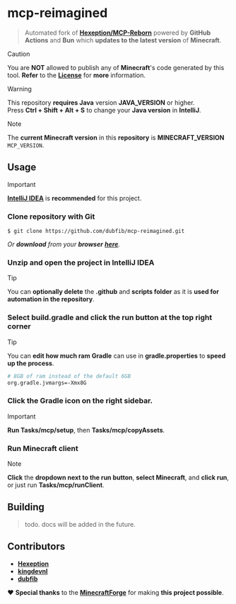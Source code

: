 # mcp-reimagined
> Automated fork of **[Hexeption/MCP-Reborn](https://github.com/Hexeption/MCP-Reborn)** powered by **GitHub Actions** and **Bun** which **updates to the latest version** of **Minecraft**.

> [!CAUTION]
> You are **NOT** allowed to publish any of **Minecraft**'s code generated by this tool. **Refer** to the **[License](https://github.com/dubfib/mcp-reimagined/blob/main/MCP-License)** for **more** information.

> [!WARNING]
> This repository **requires Java** version **JAVA_VERSION** or higher.  
> Press **Ctrl + Shift + Alt + S** to change your **Java version** in **IntelliJ**.

> [!NOTE]
> The **current Minecraft version** in this **repository** is **MINECRAFT_VERSION** `MCP_VERSION`.

## Usage
> [!IMPORTANT]
> **[IntelliJ IDEA](https://jetbrains.com/idea/download)** is **recommended** for this project.

### Clone repository with **Git**
```
$ git clone https://github.com/dubfib/mcp-reimagined.git
```
*Or **download** from your **browser** **[here](https://codeload.github.com/dubfib/mcp-reimagined/zip/refs/heads/main)**.*

### Unzip and open the project in IntelliJ IDEA
> [!TIP]
> You can **optionally delete** the **.github** and **scripts folder** as it is **used for automation in the repository**.

### Select **build.gradle** and click the run button at the top right corner
> [!TIP]
> You can **edit how much ram** **Gradle** can use in **gradle.properties** to **speed up the process**.
> ```bash
> # 8GB of ram instead of the default 6GB
> org.gradle.jvmargs=-Xmx8G
> ```

### Click the Gradle icon on the right sidebar.
> [!IMPORTANT]
> **Run Tasks/mcp/setup**, then **Tasks/mcp/copyAssets**.

### Run Minecraft client
> [!NOTE]
> **Click** the **dropdown next to the run button**, **select Minecraft**, and **click run**, or just run **Tasks/mcp/runClient**.

## Building
> todo. docs will be added in the future.

## Contributors
* **[Hexeption](https://github.com/hexeption)**
* **[kingdevnl](https://github.com/kingdevnl)**
* **[dubfib](https://github.com/dubfib)**

❤️ **Special thanks** to the **[MinecraftForge](https://github.com/MinecraftForge)** for making **this project possible**.
